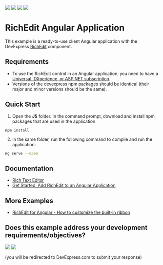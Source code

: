 <!-- default badges list -->
![](https://img.shields.io/endpoint?url=https://codecentral.devexpress.com/api/v1/VersionRange/228359097/19.2.8%2B)
[![](https://img.shields.io/badge/Open_in_DevExpress_Support_Center-FF7200?style=flat-square&logo=DevExpress&logoColor=white)](https://supportcenter.devexpress.com/ticket/details/T848108)
[![](https://img.shields.io/badge/📖_How_to_use_DevExpress_Examples-e9f6fc?style=flat-square)](https://docs.devexpress.com/GeneralInformation/403183)
[![](https://img.shields.io/badge/💬_Leave_Feedback-feecdd?style=flat-square)](#does-this-example-address-your-development-requirementsobjectives)
<!-- default badges end -->
# RichEdit Angular Application

This example is a ready-to-use client Angular application with the DevExpress [RichEdit](https://docs.devexpress.com/AspNetCore/400373/office-inspired-controls/controls/rich-edit) component.

## Requirements
* To use the RichEdit control in an Angular application, you need to have a [Universal, DXperience, or ASP.NET subscription](https://www.devexpress.com/buy/net/).
* Versions of the devexpress npm packages should be identical (their major and minor versions should be the same).

## Quick Start

1. Open the **JS** folder. In the command prompt, download and install npm packages that are used in the application:

```
npm install
```

2. In the same folder, run the following command to compile and run the application:

```bash
ng serve --open
```

## Documentation

- [Rich Text Editor](https://docs.devexpress.com/AspNetCore/400373/rich-edit)
- [Get Started: Add RichEdit to an Angular Application](https://docs.devexpress.com/AspNetCore/401527/rich-edit/get-started/angular-application)

## More Examples

- [RichEdit for Angular - How to customize the built-in ribbon](https://github.com/DevExpress-Examples/richedit-for-angular-how-to-customize-the-built-in-ribbon)
<!-- feedback -->
## Does this example address your development requirements/objectives?

[<img src="https://www.devexpress.com/support/examples/i/yes-button.svg"/>](https://www.devexpress.com/support/examples/survey.xml?utm_source=github&utm_campaign=asp-net-core-richedit-add-control-to-angular&~~~was_helpful=yes) [<img src="https://www.devexpress.com/support/examples/i/no-button.svg"/>](https://www.devexpress.com/support/examples/survey.xml?utm_source=github&utm_campaign=asp-net-core-richedit-add-control-to-angular&~~~was_helpful=no)

(you will be redirected to DevExpress.com to submit your response)
<!-- feedback end -->
